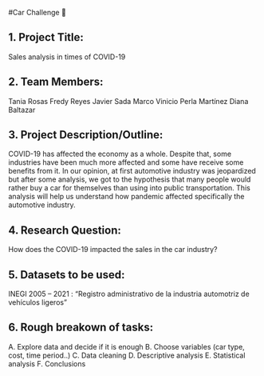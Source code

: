 #Car Challenge :taxi:

## 1.	Project Title:

Sales analysis in times of COVID-19

## 2.	Team Members:

Tania Rosas
Fredy Reyes
Javier Sada
Marco Vinicio
Perla Martínez
Diana Baltazar

## 3.	Project Description/Outline:
COVID-19 has affected the economy as a whole. Despite that, some industries have been much more affected and some have receive some benefits from it. In our opinion, at first automotive industry was jeopardized but after some analysis, we got to the hypothesis that many people would rather buy a car for themselves than using into public transportation. This analysis will help us understand how pandemic affected specifically the automotive industry.

## 4.	Research Question:

How does the COVID-19 impacted the sales in the car industry?

## 5.	Datasets to be used:

INEGI 2005 – 2021 : “Registro administrativo de la industria automotriz de vehículos ligeros”

## 6.	Rough breakown of tasks:

A.	Explore data and decide if it is enough
B.	Choose variables (car type, cost, time period..)
C.	Data cleaning
D.	Descriptive analysis 
E.	Statistical analysis
F.	Conclusions

